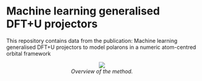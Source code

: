 # Machine learning generalised DFT+U projectors

This repository contains data from the publication: Machine learning generalised DFT+U projectors to model polarons in a numeric atom-centred orbital framework

<p align="center" style="text-align:center">
  <img src="assets/sketch.png" />
  <br>
      <em>Overview of the method.</em>
</p>

